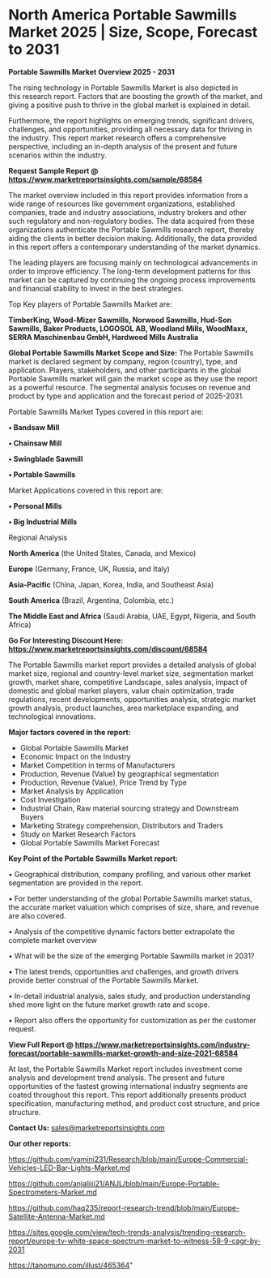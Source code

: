 # North America Portable Sawmills Market 2025 | Size, Scope, Forecast to 2031

<Strong> Portable Sawmills Market Overview 2025 - 2031</strong>

The rising technology in Portable Sawmills Market is also depicted in this research report. Factors that are boosting the growth of the market, and giving a positive push to thrive in the global market is explained in detail.

Furthermore, the report highlights on emerging trends, significant drivers, challenges, and opportunities, providing all necessary data for thriving in the industry. This report market research offers a comprehensive perspective, including an in-depth analysis of the present and future scenarios within the industry.

<strong>Request Sample Report @ <a href=https://www.marketreportsinsights.com/sample/68584>https://www.marketreportsinsights.com/sample/68584</a></strong>

The market overview included in this report provides information from a wide range of resources like government organizations, established companies, trade and industry associations, industry brokers and other such regulatory and non-regulatory bodies. The data acquired from these organizations authenticate the Portable Sawmills research report, thereby aiding the clients in better decision making. Additionally, the data provided in this report offers a contemporary understanding of the market dynamics.

The leading players are focusing mainly on technological advancements in order to improve efficiency. The long-term development patterns for this market can be captured by continuing the ongoing process improvements and financial stability to invest in the best strategies.

Top Key players of Portable Sawmills Market are:

<strong>TimberKing, Wood-Mizer Sawmills, Norwood Sawmills, Hud-Son Sawmills, Baker Products, LOGOSOL AB, Woodland Mills, WoodMaxx, SERRA Maschinenbau GmbH, Hardwood Mills Australia</strong>

<strong><b>Global Portable Sawmills Market Scope and Size:</b></strong>
The Portable Sawmills market is declared segment by company, region (country), type, and application. Players, stakeholders, and other participants in the global Portable Sawmills market will gain the market scope as they use the report as a powerful resource. The segmental analysis focuses on revenue and product by type and application and the forecast period of 2025-2031.

Portable Sawmills Market Types covered in this report are:

<strong>• Bandsaw Mill

• Chainsaw Mill

• Swingblade Sawmill

• Portable Sawmills</strong>

Market Applications covered in this report are:

<strong>• Personal Mills

• Big Industrial Mills</strong> 

Regional Analysis

<strong>North America</strong> (the United States, Canada, and Mexico)

<strong>Europe</strong> (Germany, France, UK, Russia, and Italy)

<strong>Asia-Pacific</strong> (China, Japan, Korea, India, and Southeast Asia)

<strong>South America</strong> (Brazil, Argentina, Colombia, etc.)

<strong>The Middle East and Africa</strong> (Saudi Arabia, UAE, Egypt, Nigeria, and South Africa)

<strong>Go For Interesting Discount Here: <a href=https://www.marketreportsinsights.com/discount/68584>https://www.marketreportsinsights.com/discount/68584</a></strong>

The Portable Sawmills market report provides a detailed analysis of global market size, regional and country-level market size, segmentation market growth, market share, competitive Landscape, sales analysis, impact of domestic and global market players, value chain optimization, trade regulations, recent developments, opportunities analysis, strategic market growth analysis, product launches, area marketplace expanding, and technological innovations.

<strong><b>Major factors covered in the report:</b></strong>
<ul>
  <li>Global Portable Sawmills Market </li>
  <li>Economic Impact on the Industry</li>
  <li>Market Competition in terms of Manufacturers</li>
  <li>Production, Revenue (Value) by geographical segmentation</li>
  <li>Production, Revenue (Value), Price Trend by Type</li>
  <li>Market Analysis by Application</li>
  <li>Cost Investigation</li>
  <li>Industrial Chain, Raw material sourcing strategy and Downstream Buyers</li>
  <li>Marketing Strategy comprehension, Distributors and Traders</li>
  <li>Study on Market Research Factors</li>
  <li>Global Portable Sawmills Market Forecast</li>
</ul>

<strong><b>Key Point of the Portable Sawmills Market report:</b></strong>

• Geographical distribution, company profiling, and various other market segmentation are provided in the report.

• For better understanding of the global Portable Sawmills market status, the accurate market valuation which comprises of size, share, and revenue are also covered.

• Analysis of the competitive dynamic factors better extrapolate the complete market overview

• What will be the size of the emerging Portable Sawmills market in 2031?

• The latest trends, opportunities and challenges, and growth drivers provide better construal of the Portable Sawmills Market.

• In-detail industrial analysis, sales study, and production understanding shed more light on the future market growth rate and scope.

• Report also offers the opportunity for customization as per the customer request.

<strong><b>View Full Report @ <a href=https://www.marketreportsinsights.com/industry-forecast/portable-sawmills-market-growth-and-size-2021-68584>https://www.marketreportsinsights.com/industry-forecast/portable-sawmills-market-growth-and-size-2021-68584</a></b></strong>


At last, the Portable Sawmills Market report includes investment come analysis and development trend analysis. The present and future opportunities of the fastest growing international industry segments are coated throughout this report. This report additionally presents product specification, manufacturing method, and product cost structure, and price structure.

<strong>Contact Us:</strong>
sales@marketreportsinsights.com

<strong>Our other reports:</strong>

<a href=https://github.com/yamini231/Research/blob/main/Europe-Commercial-Vehicles-LED-Bar-Lights-Market.md>https://github.com/yamini231/Research/blob/main/Europe-Commercial-Vehicles-LED-Bar-Lights-Market.md</a>

<a href=https://github.com/anjaliiii21/ANJL/blob/main/Europe-Portable-Spectrometers-Market.md>https://github.com/anjaliiii21/ANJL/blob/main/Europe-Portable-Spectrometers-Market.md</a>

<a href=https://github.com/haq235/report-research-trend/blob/main/Europe-Satellite-Antenna-Market.md>https://github.com/haq235/report-research-trend/blob/main/Europe-Satellite-Antenna-Market.md</a>

<a href=https://sites.google.com/view/tech-trends-analysis/trending-research-report/europe-tv-white-space-spectrum-market-to-witness-58-9-cagr-by-2031>https://sites.google.com/view/tech-trends-analysis/trending-research-report/europe-tv-white-space-spectrum-market-to-witness-58-9-cagr-by-2031</a>

<a href=https://tanomuno.com/illust/465364>https://tanomuno.com/illust/465364</a>"
